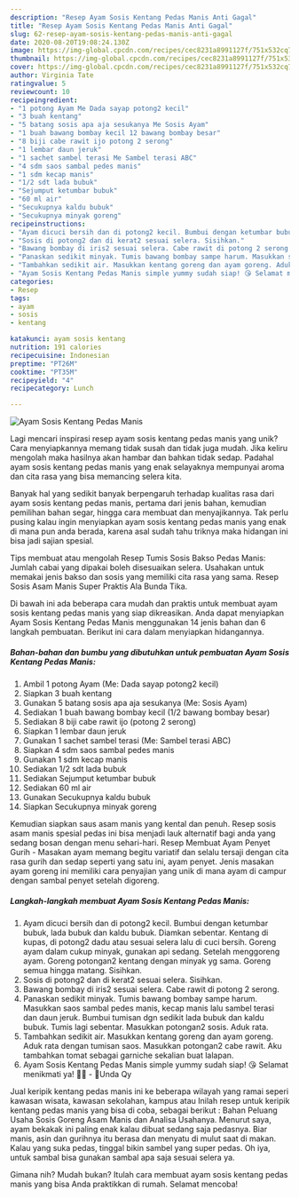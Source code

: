 ```yaml
---
description: "Resep Ayam Sosis Kentang Pedas Manis Anti Gagal"
title: "Resep Ayam Sosis Kentang Pedas Manis Anti Gagal"
slug: 62-resep-ayam-sosis-kentang-pedas-manis-anti-gagal
date: 2020-08-20T19:08:24.130Z
image: https://img-global.cpcdn.com/recipes/cec8231a8991127f/751x532cq70/ayam-sosis-kentang-pedas-manis-foto-resep-utama.jpg
thumbnail: https://img-global.cpcdn.com/recipes/cec8231a8991127f/751x532cq70/ayam-sosis-kentang-pedas-manis-foto-resep-utama.jpg
cover: https://img-global.cpcdn.com/recipes/cec8231a8991127f/751x532cq70/ayam-sosis-kentang-pedas-manis-foto-resep-utama.jpg
author: Virginia Tate
ratingvalue: 5
reviewcount: 10
recipeingredient:
- "1 potong Ayam Me Dada sayap potong2 kecil"
- "3 buah kentang"
- "5 batang sosis apa aja sesukanya Me Sosis Ayam"
- "1 buah bawang bombay kecil 12 bawang bombay besar"
- "8 biji cabe rawit ijo potong 2 serong"
- "1 lembar daun jeruk"
- "1 sachet sambel terasi Me Sambel terasi ABC"
- "4 sdm saos sambal pedes manis"
- "1 sdm kecap manis"
- "1/2 sdt lada bubuk"
- "Sejumput ketumbar bubuk"
- "60 ml air"
- "Secukupnya kaldu bubuk"
- "Secukupnya minyak goreng"
recipeinstructions:
- "Ayam dicuci bersih dan di potong2 kecil. Bumbui dengan ketumbar bubuk, lada bubuk dan kaldu bubuk. Diamkan sebentar. Kentang di kupas, di potong2 dadu atau sesuai selera lalu di cuci bersih. Goreng ayam dalam cukup minyak, gunakan api sedang. Setelah menggoreng ayam. Goreng potongan2 kentang dengan minyak yg sama. Goreng semua hingga matang. Sisihkan."
- "Sosis di potong2 dan di kerat2 sesuai selera. Sisihkan."
- "Bawang bombay di iris2 sesuai selera. Cabe rawit di potong 2 serong."
- "Panaskan sedikit minyak. Tumis bawang bombay sampe harum. Masukkan saos sambal pedes manis, kecap manis lalu sambel terasi dan daun jeruk. Bumbui tumisan dgn sedikit lada bubuk dan kaldu bubuk. Tumis lagi sebentar. Masukkan potongan2 sosis. Aduk rata."
- "Tambahkan sedikit air. Masukkan kentang goreng dan ayam goreng. Aduk rata dengan tumisan saos. Masukkan potongan2 cabe rawit. Aku tambahkan tomat sebagai garniche sekalian buat lalapan."
- "Ayam Sosis Kentang Pedas Manis simple yummy sudah siap! 😘 Selamat menikmati ya! 🤗🍲 - 🌻Unda Qy"
categories:
- Resep
tags:
- ayam
- sosis
- kentang

katakunci: ayam sosis kentang 
nutrition: 191 calories
recipecuisine: Indonesian
preptime: "PT26M"
cooktime: "PT35M"
recipeyield: "4"
recipecategory: Lunch

---
```



![Ayam Sosis Kentang Pedas Manis](https://img-global.cpcdn.com/recipes/cec8231a8991127f/751x532cq70/ayam-sosis-kentang-pedas-manis-foto-resep-utama.jpg)

Lagi mencari inspirasi resep ayam sosis kentang pedas manis yang unik? Cara menyiapkannya memang tidak susah dan tidak juga mudah. Jika keliru mengolah maka hasilnya akan hambar dan bahkan tidak sedap. Padahal ayam sosis kentang pedas manis yang enak selayaknya mempunyai aroma dan cita rasa yang bisa memancing selera kita.

Banyak hal yang sedikit banyak berpengaruh terhadap kualitas rasa dari ayam sosis kentang pedas manis, pertama dari jenis bahan, kemudian pemilihan bahan segar, hingga cara membuat dan menyajikannya. Tak perlu pusing kalau ingin menyiapkan ayam sosis kentang pedas manis yang enak di mana pun anda berada, karena asal sudah tahu triknya maka hidangan ini bisa jadi sajian spesial.

Tips membuat atau mengolah Resep Tumis Sosis Bakso Pedas Manis: Jumlah cabai yang dipakai boleh disesuaikan selera. Usahakan untuk memakai jenis bakso dan sosis yang memiliki cita rasa yang sama. Resep Sosis Asam Manis Super Praktis Ala Bunda Tika.


Di bawah ini ada beberapa cara mudah dan praktis untuk membuat ayam sosis kentang pedas manis yang siap dikreasikan. Anda dapat menyiapkan Ayam Sosis Kentang Pedas Manis menggunakan 14 jenis bahan dan 6 langkah pembuatan. Berikut ini cara dalam menyiapkan hidangannya.

<!--inarticleads1-->

##### Bahan-bahan dan bumbu yang dibutuhkan untuk pembuatan Ayam Sosis Kentang Pedas Manis:

1. Ambil 1 potong Ayam (Me: Dada sayap potong2 kecil)
1. Siapkan 3 buah kentang
1. Gunakan 5 batang sosis apa aja sesukanya (Me: Sosis Ayam)
1. Sediakan 1 buah bawang bombay kecil (1/2 bawang bombay besar)
1. Sediakan 8 biji cabe rawit ijo (potong 2 serong)
1. Siapkan 1 lembar daun jeruk
1. Gunakan 1 sachet sambel terasi (Me: Sambel terasi ABC)
1. Siapkan 4 sdm saos sambal pedes manis
1. Gunakan 1 sdm kecap manis
1. Sediakan 1/2 sdt lada bubuk
1. Sediakan Sejumput ketumbar bubuk
1. Sediakan 60 ml air
1. Gunakan Secukupnya kaldu bubuk
1. Siapkan Secukupnya minyak goreng


Kemudian siapkan saus asam manis yang kental dan penuh. Resep sosis asam manis spesial pedas ini bisa menjadi lauk alternatif bagi anda yang sedang bosan dengan menu sehari-hari. Resep Membuat Ayam Penyet Gurih - Masakan ayam memang begitu variatif dan selalu tersaji dengan cita rasa gurih dan sedap seperti yang satu ini, ayam penyet. Jenis masakan ayam goreng ini memiliki cara penyajian yang unik di mana ayam di campur dengan sambal penyet setelah digoreng. 

<!--inarticleads2-->

##### Langkah-langkah membuat Ayam Sosis Kentang Pedas Manis:

1. Ayam dicuci bersih dan di potong2 kecil. Bumbui dengan ketumbar bubuk, lada bubuk dan kaldu bubuk. Diamkan sebentar. Kentang di kupas, di potong2 dadu atau sesuai selera lalu di cuci bersih. Goreng ayam dalam cukup minyak, gunakan api sedang. Setelah menggoreng ayam. Goreng potongan2 kentang dengan minyak yg sama. Goreng semua hingga matang. Sisihkan.
1. Sosis di potong2 dan di kerat2 sesuai selera. Sisihkan.
1. Bawang bombay di iris2 sesuai selera. Cabe rawit di potong 2 serong.
1. Panaskan sedikit minyak. Tumis bawang bombay sampe harum. Masukkan saos sambal pedes manis, kecap manis lalu sambel terasi dan daun jeruk. Bumbui tumisan dgn sedikit lada bubuk dan kaldu bubuk. Tumis lagi sebentar. Masukkan potongan2 sosis. Aduk rata.
1. Tambahkan sedikit air. Masukkan kentang goreng dan ayam goreng. Aduk rata dengan tumisan saos. Masukkan potongan2 cabe rawit. Aku tambahkan tomat sebagai garniche sekalian buat lalapan.
1. Ayam Sosis Kentang Pedas Manis simple yummy sudah siap! 😘 Selamat menikmati ya! 🤗🍲 - 🌻Unda Qy


Jual keripik kentang pedas manis ini ke beberapa wilayah yang ramai seperi kawasan wisata, kawasan sekolahan, kampus atau Inilah resep untuk keripik kentang pedas manis yang bisa di coba, sebagai berikut : Bahan Peluang Usaha Sosis Goreng Asam Manis dan Analisa Usahanya. Menurut saya, ayam bekakak ini paling enak kalau dibuat sedang saja pedasnya. Biar manis, asin dan gurihnya itu berasa dan menyatu di mulut saat di makan. Kalau yang suka pedas, tinggal bikin sambel yang super pedas. Oh iya, untuk sambal bisa gunakan sambal apa saja sesuai selera ya. 

Gimana nih? Mudah bukan? Itulah cara membuat ayam sosis kentang pedas manis yang bisa Anda praktikkan di rumah. Selamat mencoba!
